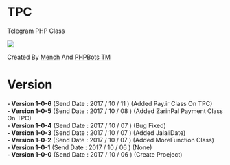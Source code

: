 # TPC
Telegram PHP Class

<img src="http://uupload.ir/files/9qym_06-10-2017_09-01-20_ب-ظ.png"/>


Created By <a href="//t.me/mench">Mench</a> And <a href="//t.me/phpbots">PHPBots TM</a>

# Version

<b> - Version 1-0-6</b> (Send Date : 2017 / 10 / 11 ) (Added Pay.ir Class On TPC)<br>
<b> - Version 1-0-5</b> (Send Date : 2017 / 10 / 08 ) (Added ZarinPal Payment Class On TPC)<br>
<b> - Version 1-0-4</b> (Send Date : 2017 / 10 / 07 ) (Bug Fixed)<br>
<b> - Version 1-0-3</b> (Send Date : 2017 / 10 / 07 ) (Added JalaliDate)<br>
<b> - Version 1-0-2</b> (Send Date : 2017 / 10 / 07 ) (Added MoreFunction Class)<br>
<b> - Version 1-0-1</b> (Send Date : 2017 / 10 / 06 ) (None)<br>
<b> - Version 1-0-0</b> (Send Date : 2017 / 10 / 06 ) (Create Proeject)
